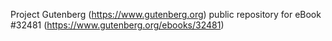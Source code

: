 Project Gutenberg (https://www.gutenberg.org) public repository for eBook #32481 (https://www.gutenberg.org/ebooks/32481)
